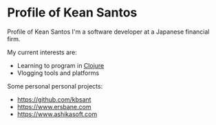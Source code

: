 # Profile of Kean Santos

Profile of Kean Santos
I'm a software developer at a Japanese financial firm.

My current interests are:

* Learning to program in [Clojure](https://www.clojure.org)
* Vlogging tools and platforms

Some personal personal projects:

* https://github.com/kbsant
* https://www.ersbane.com
* https://www.ashikasoft.com

